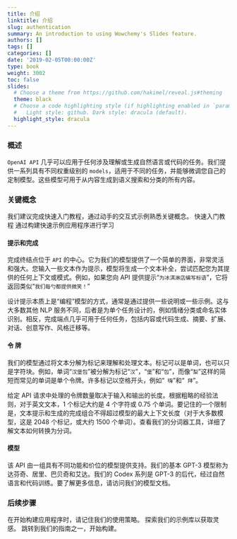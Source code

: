 ```yaml
---
title: 介绍
linktitle: 介绍
slug: authentication
summary: An introduction to using Wowchemy's Slides feature.
authors: []
tags: []
categories: []
date: '2019-02-05T00:00:00Z'
type: book
weight: 3002
toc: false
slides:
  # Choose a theme from https://github.com/hakimel/reveal.js#theming
  theme: black
  # Choose a code highlighting style (if highlighting enabled in `params.toml`)
  #   Light style: github. Dark style: dracula (default).
  highlight_style: dracula
---
```


### 概述

`OpenAI API` 几乎可以应用于任何涉及理解或生成自然语言或代码的任务。我们提供一系列具有不同权重级别的 `models`，适用于不同的任务，并能够微调您自己的定制模型。这些模型可用于从内容生成到语义搜索和分类的所有内容。

### 关键概念

我们建议完成快速入门教程，通过动手的交互式示例熟悉关键概念。
快速入门教程
通过构建快速示例应用程序进行学习

#### 提示和完成

完成终结点位于 `API` 的中心。它为我们的模型提供了一个简单的界面，非常灵活和强大。您输入一些文本作为提示，模型将生成一个文本补全，尝试匹配您为其提供的任何上下文或模式。例如，如果您向 API 提供提示“`为冰淇淋店编写标语`”，它将返回类似“`我们每勺都提供微笑！`”

设计提示本质上是“编程”模型的方式，通常是通过提供一些说明或一些示例。这与大多数其他 NLP 服务不同，后者是为单个任务设计的，例如情绪分类或命名实体识别。相反，完成端点几乎可用于任何任务，包括内容或代码生成、摘要、扩展、对话、创意写作、风格迁移等。

#### 令 牌

我们的模型通过将文本分解为标记来理解和处理文本。标记可以是单词，也可以只是字符块。例如，单词“`汉堡包`”被分解为标记“`汉`”，“`堡`”和“`包`”，而像“`梨`”这样的简短而常见的单词是单个令牌。许多标记以空格开头，例如“` 嗨`”和“` 拜`”。

给定 API 请求中处理的令牌数量取决于输入和输出的长度。根据粗略的经验法则，对于英文文本，1 个标记大约是 4 个字符或 0.75 个单词。要记住的一个限制是，文本提示和生成的完成组合不得超过模型的最大上下文长度（对于大多数模型，这是 2048 个标记，或大约 1500 个单词）。查看我们的分词器工具，详细了解文本如何转换为分词。

#### 模型

该 API 由一组具有不同功能和价位的模型提供支持。我们的基本 GPT-3 模型称为达芬奇、居里、巴贝奇和艾达。我们的 Codex 系列是 GPT-3 的后代，经过自然语言和代码训练。要了解更多信息，请访问我们的模型文档。

### 后续步骤
在开始构建应用程序时，请记住我们的使用策略。
探索我们的示例库以获取灵感。
跳转到我们的指南之一，开始构建。